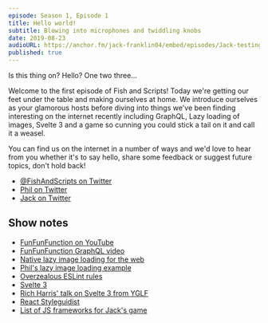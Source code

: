 ```yaml
---
episode: Season 1, Episode 1
title: Hello world!
subtitle: Blowing into microphones and twiddling knobs
date: 2019-08-23
audioURL: https://anchor.fm/jack-franklin04/embed/episodes/Jack-testing-episode-one-e4rlip
published: true
---
```


Is this thing on? Hello? One two three...

Welcome to the first episode of Fish and Scripts! Today we're getting our feet under the table and making ourselves at home. We introduce ourselves as your glamorous hosts before diving into things we've been finding interesting on the internet recently including GraphQL, Lazy loading of images, Svelte 3 and a game so cunning you could stick a tail on it and call it a weasel.

You can find us on the internet in a number of ways and we'd love to hear from you whether it's to say hello, share some feedback or suggest future topics, don't hold back!

- [@FishAndScripts on Twitter](https://twitter.com/fishandscripts)
- [Phil on Twitter](https://twitter.com/philhawksworth)
- [Jack on Twitter](https://twitter.com/jack_franklin)


## Show notes

- [FunFunFunction on YouTube](https://www.youtube.com/channel/UCO1cgjhGzsSYb1rsB4bFe4Q)
- [FunFunFunction GraphQL video](https://www.youtube.com/watch?v=lAJWHHUz8_8)
- [Native lazy image loading for the web](https://addyosmani.com/blog/lazy-loading/)
- [Phil's lazy image loading example](https://lazy-load-nlm.netlify.com)
- [Overzealous ESLint rules](https://twitter.com/ryanflorence/status/1133762303726313472)
- [Svelte 3](https://svelte.dev)
- [Rich Harris' talk on Svelte 3 from YGLF](https://www.youtube.com/watch?v=AdNJ3fydeao)
- [React Styleguidist](https://github.com/styleguidist/react-styleguidist)
- [List of JS frameworks for Jack's game](https://en.wikipedia.org/wiki/Comparison_of_JavaScript_frameworks)






